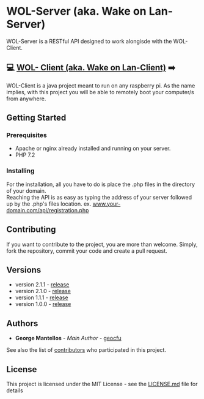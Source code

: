 # WOL-Server (aka. Wake on Lan-Server)

WOL-Server is a RESTful API designed to work alongisde with the WOL-Client.

## :computer: [WOL- Client (aka. Wake on Lan-Client)](https://github.com/geocfu/WOL-Client) :arrow_right:

WOL-Client is a java project meant to run on any raspberry pi. As the name implies, with this project you will be able to remotely boot your computer/s from anywhere.   

## Getting Started

### Prerequisites

- Apache or nginx already installed and running on your server.
- PHP 7.2

### Installing  

For the installation, all you have to do is place the .php files in the directory of your domain.  
Reaching the API is as easy as typing the address of your server followed up by the .php's files location. ex. www.your-domain.com/api/registration.php

## Contributing

If you want to contribute to the project, you are more than welcome. Simply, fork the repository, commit your code and create a pull request.

## Versions
- version 2.1.1 - [release](https://github.com/geocfu/WOL-Server/releases/tag/2.1.1)
- version 2.1.0 - [release](https://github.com/geocfu/WOL-Server/releases/tag/2.1.0)
- version 1.1.1 - [release](https://github.com/geocfu/WOL-Server/releases/tag/1.1.1)
- version 1.0.0 - [release](https://github.com/geocfu/WOL-Server/releases/tag/1.0.0)

## Authors

* **George Mantellos** - *Main Author* - [geocfu](https://github.com/geocfu)

See also the list of [contributors](https://github.com/geocfu/WOL/contributors) who participated in this project.

## License

This project is licensed under the MIT License - see the [LICENSE.md](LICENSE) file for details
